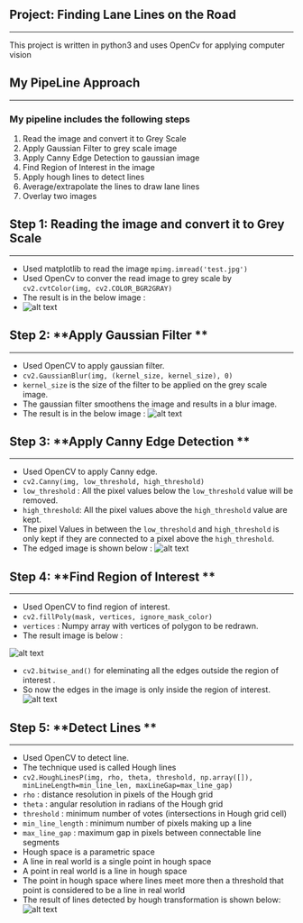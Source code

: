 ## Project: **Finding Lane Lines on the Road** 
***

This project is written in python3 and uses OpenCv for applying computer vision

## **My PipeLine Approach** 
***
### My pipeline includes the following steps
1. Read the image and convert it to Grey Scale
2. Apply Gaussian Filter to grey scale image
3. Apply Canny Edge Detection to gaussian image
4. Find Region of Interest in the image
5. Apply hough lines to detect lines 
6. Average/extrapolate the lines to draw lane lines
7. Overlay two images

## Step 1: **Reading the image and  convert it to Grey Scale** 
*** 
- Used matplotlib to read the image  `mpimg.imread('test.jpg')` 
- Used OpenCv to conver the read image to grey scale by `cv2.cvtColor(img, cv2.COLOR_BGR2GRAY)`
- The result is in the below image :
- ![alt text](https://github.com/jayshah19949596/Lane-Detection/blob/master/Images/Grey.PNG")

## Step 2: **Apply Gaussian Filter ** 
*** 
- Used OpenCV to apply gaussian filter.
- `cv2.GaussianBlur(img, (kernel_size, kernel_size), 0)`
- `kernel_size` is the size of the filter to be applied on the grey scale image.
- The gaussian filter smoothens the image and results in a blur image.
- The result is in the below image :
![alt text](https://github.com/jayshah19949596/Lane-Detection/blob/master/Images/Gaussian.PNG")

## Step 3: **Apply Canny Edge Detection ** 
*** 
- Used OpenCV to apply Canny edge.
- `cv2.Canny(img, low_threshold, high_threshold)`
- `low_threshold` : All the pixel values below the `low_threshold` value will be removed.
- `high_threshold`: All the pixel values above the `high_threshold` value are kept.
- The pixel Values in between the `low_threshold` and `high_threshold` is only kept if they are connected to a pixel above the `high_threshold`.
- The edged image is shown below :
![alt text](https://github.com/jayshah19949596/Lane-Detection/blob/master/Images/Canny.PNG")

## Step 4: **Find Region of Interest ** 
*** 
- Used OpenCV to find region of interest.
- `cv2.fillPoly(mask, vertices, ignore_mask_color)`
- `vertices` : Numpy array with vertices of polygon to be redrawn.
- The result image is below :

![alt text](https://github.com/jayshah19949596/Lane-Detection/blob/master/Images/Lines_on_blank.PNG")

- `cv2.bitwise_and()` for eleminating all the edges outside the region of interest .
- So now the edges in the image is only inside the region of interest.
![alt text](https://github.com/jayshah19949596/Lane-Detection/blob/master/Images/Canny_after_roi.PNG")


## Step 5: **Detect Lines ** 
*** 
- Used OpenCV to detect line.
- The technique used is called Hough lines
- `cv2.HoughLinesP(img, rho, theta, threshold, np.array([]), minLineLength=min_line_len, maxLineGap=max_line_gap)`
- `rho` : distance resolution in pixels of the Hough grid
- `theta` : angular resolution in radians of the Hough grid
- `threshold` : minimum number of votes (intersections in Hough grid cell)
- `min_line_length` : minimum number of pixels making up a line
- `max_line_gap` : maximum gap in pixels between connectable line segments
- Hough space is a parametric space
- A line in real world is a single point in hough space
- A point in real world is a line in hough space
- The point in hough space where lines meet more then a threshold that point is considered to be a line in real world
- The result of lines detected by hough transformation is shown below:
![alt text](https://github.com/jayshah19949596/Lane-Detection/blob/master/Images/Final.PNG")

